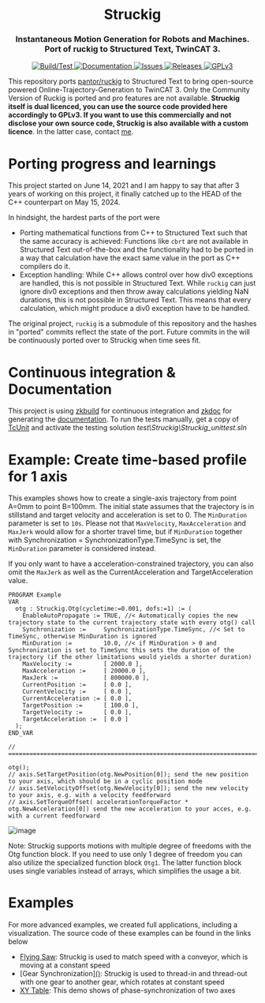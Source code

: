 <div align="center">
  <h1 align="center">Struckig</h1>
  <h3 align="center">
    Instantaneous Motion Generation for Robots and Machines.<br>
    Port of ruckig to Structured Text, TwinCAT 3.
  </h3>
</div>

<p align="center">
  <a href="https://github.com/stefanbesler/struckig/actions">
    <img src="https://github.com/stefanbesler/struckig/actions/workflows/build.yml/badge.svg" alt="Build/Test">
  </a>
  <a href="https://stefanbesler.github.io/struckig/Struckig/Constants.html">
    <img src="https://github.com/stefanbesler/struckig/actions/workflows/documentation.yml/badge.svg" alt="Documentation">
  </a>  
  <a href="https://github.com/stefanbesler/struckig/issues">
    <img src="https://img.shields.io/github/issues/stefanbesler/Struckig.svg" alt="Issues">
  </a>
  <a href="https://github.com/stefanbesler/struckig/releases">
    <img src="https://img.shields.io/github/v/release/stefanbesler/struckig.svg?include_prereleases&sort=semver" alt="Releases">
  </a>
  <a href="https://www.gnu.org/licenses/gpl-3.0.en.html">
    <img src="https://img.shields.io/badge/license-GPLv3-green.svg" alt="GPLv3">
  </a>
</p>

This repository ports [pantor/ruckig](https://github.com/pantor/ruckig) to Structured Text to bring open-source powered Online-Trajectory-Generation to TwinCAT 3.
Only the Community Version of Ruckig is ported and pro features are not available. **Struckig itself is dual licenced, you can use the source code provided here accordingly to GPLv3. If you want to use this commercially and not disclose your own source code, Struckig is also available with a custom licence**. In the latter case, contact [me](mailto:stefan@besler.me).

# Porting progress and learnings

This project started on June 14, 2021 and I am happy to say that after 3 years of working on this project, it finally catched up to the HEAD of the C++ counterpart on May 15, 2024.

In hindsight, the hardest parts of the port were

- Porting mathematical functions from C++ to Structured Text such that the same accuracy is achieved: Functions like `cbrt` are not available in Structured Text out-of-the-box and the functionality had to be ported in a way that calculation have the exact same value in the port as C++ compilers do it. 
- Exception handling: While C++ allows control over how div0 exceptions are handled, this is not possible in Structured Text. While `ruckig` can just ignore div0 exceptions and then throw away calculations yielding NaN durations, this is not possible in Structured Text. This means that every calculation, which might produce a div0 exception have to be handled.

The original project, `ruckig` is a submodule of this repository and the hashes in "ported" commits reflect the state of the port. Future commits in the will be continuously ported over to Struckig when time sees fit.


# Continuous integration & Documentation

This project is using [zkbuild](https://github.com/Zeugwerk/zkbuild-action) for continuous integration and [zkdoc](https://github.com/Zeugwerk/zkdoc-action) for generating the [documentation](https://stefanbesler.github.io/Struckig/).
To run the tests manually, get a copy of [TcUnit](http://www.tcunit.org/) and activate the testing solution *test\Struckig\Struckig_unittest.sln*



# Example: Create time-based profile for 1 axis

This examples shows how to create a single-axis trajectory from point A=0mm to point B=100mm.
The initial state assumes that the trajectory is in stillstand and target velocity and acceleration is set to
0. The `MinDuration` parameter is set to `10s`. Please not that `MaxVelocity`, `MaxAcceleration` and `MaxJerk` would
allow for a shorter travel time, but  if `MinDuration` together with Synchronization = SynchronizationType.TimeSync is set,
the `MinDuration` parameter is considered instead.

If you only want to have a acceleration-constrained trajectory, you can also omit the `MaxJerk` 
as well as the CurrentAcceleration and TargetAcceleration value.

```
PROGRAM Example
VAR
  otg : Struckig.Otg(cycletime:=0.001, dofs:=1) := (
    EnableAutoPropagate := TRUE, //< Automatically copies the new trajectory state to the current trajectory state with every otg() call
    Synchronization :=     SynchronizationType.TimeSync, //< Set to TimeSync, otherwise MinDuration is ignored
    MinDuration :=         10.0, //< if MinDuration > 0 and Synchronization is set to TimeSync this sets the duration of the trajectory (if the other limitations would yields a shorter duration)
    MaxVelocity :=         [ 2000.0 ],
    MaxAcceleration :=     [ 20000.0 ],
    MaxJerk :=             [ 800000.0 ],
    CurrentPosition :=     [ 0.0 ],
    CurrentVelocity :=     [ 0.0 ],
    CurrentAcceleration := [ 0.0 ],
    TargetPosition :=      [ 100.0 ],
    TargetVelocity :=      [ 0.0 ],
    TargetAcceleration :=  [ 0.0 ]
  );
END_VAR

// =====================================================================================================================

otg();
// axis.SetTargetPosition(otg.NewPosition[0]); send the new position to your axis, which should be in a cyclic position mode
// axis.SetVelocityOffset(otg.NewVelocity[0]); send the new velocity to your axis, e.g. with a velocity feedforward
// axis.SetTorqueOffset( accelerationTorqueFactor * otg.NewAcceleration[0]) send the new acceleration to your acces, e.g. with a current feedforward
```

![image](https://user-images.githubusercontent.com/11271989/129452181-57d28187-cafb-44be-b1ad-f73a5ed80556.png)

Note: Struckig supports motions with multiple degree of freedoms with the Otg function block. If you need to use only 1 degree of freedom you can also
utilize the specialized function block `Otg1`. The latter function block uses single variables instead of arrays, which simplifies the usage a bit.


# Examples

For more advanced examples, we created full applications, including a visualization. The source code of these examples can be found in the links below

- [Flying Saw](https://github.com/Zeugwerk/FlyingSaw-Example): Struckig is used to match speed with a conveyor, which is moving at a constant speed
- [Gear Synchronization][()](https://github.com/Zeugwerk/GearSim-Example): Struckig is used to thread-in and thread-out with one gear to another gear, which rotates at constant speed
- [XY Table](https://github.com/stefanbesler/XyTable-Example): This demo shows of phase-synchronization of two axes



